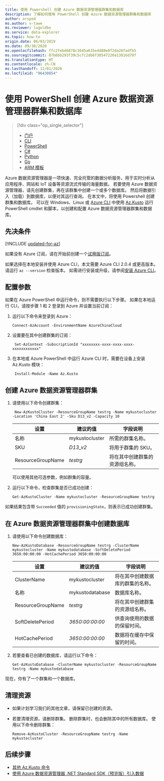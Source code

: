```yaml
---
title: 使用 Powershell 创建 Azure 数据资源管理器群集和数据库
description: 了解如何使用 PowerShell 创建 Azure 数据资源管理器群集和数据库
author: orspod
ms.author: v-tawe
ms.reviewer: lugoldbe
ms.service: data-explorer
ms.topic: how-to
origin.date: 06/03/2019
ms.date: 09/30/2020
ms.openlocfilehash: ffc2febd6878c3645a635e4d88e0f2da26fadfb5
ms.sourcegitcommit: 87b6bb293f39c5cfc2db6f38547220a13816d78f
ms.translationtype: HT
ms.contentlocale: zh-CN
ms.lasthandoff: 12/01/2020
ms.locfileid: "96430854"
---
```

# <a name="create-an-azure-data-explorer-cluster-and-database-by-using-powershell"></a>使用 PowerShell 创建 Azure 数据资源管理器群集和数据库

> [!div class="op_single_selector"]
> * [门户](create-cluster-database-portal.md)
> * [CLI](create-cluster-database-cli.md)
> * [PowerShell](create-cluster-database-powershell.md)
> * [C#](create-cluster-database-csharp.md)
> * [Python](create-cluster-database-python.md)
> * [Go](create-cluster-database-go.md)
> * [ARM 模板](create-cluster-database-resource-manager.md)  

Azure 数据资源管理器是一项快速、完全托管的数据分析服务，用于实时分析从应用程序、网站和 IoT 设备等资源流式传输的海量数据。 若要使用 Azure 数据资源管理器，请先创建群集，再在该群集中创建一个或多个数据库。 然后将数据引入（加载）到数据库，以便对其运行查询。 在本文中，将使用 Powershell 创建群集和数据库。 可以在 Windows、Linux 或 [Azure CLI](https://docs.azure.cn/cli/) 中使用 [Az.Kusto](https://docs.microsoft.com/powershell/module/az.kusto/?view=azps-1.4.0#kusto) 运行 PowerShell cmdlet 和脚本，以创建和配置 Azure 数据资源管理器群集和数据库。

## <a name="prerequisites"></a>先决条件

[!INCLUDE [updated-for-az](includes/updated-for-az.md)]

如果没有 Azure 订阅，请在开始前创建一个[试用版订阅](https://www.microsoft.com/china/azure/index.html?fromtype=cn)。

<!-- [!INCLUDE [cloud-shell-try-it.md](includes/cloud-shell-try-it.md)] -->

如果选择在本地安装并使用 Azure CLI，本文需要 Azure CLI 2.0.4 或更高版本。 请运行 `az --version` 检查版本。 如需进行安装或升级，请参阅[安装 Azure CLI](/cli/install-azure-cli)。

## <a name="configure-parameters"></a>配置参数

如果在 Azure PowerShell 中运行命令，则不需要执行以下步骤。 如果在本地运行 CLI，请按步骤 1 和 2 登录到 Azure 并设置当前订阅：

1. 运行以下命令来登录到 Azure：

    ```azurepowershell
    Connect-AzAccount -EnvironmentName AzureChinaCloud
    ```

1. 设置要在其中创建群集的订阅：

    ```azurepowershell
     Set-AzContext -SubscriptionId "xxxxxxxx-xxxx-xxxx-xxxx-xxxxxxxxxxxx"
    ```
1. 在本地或 Azure PowerShell 中运行 Azure CLI 时，需要在设备上安装 Az.Kusto 模块：

    ```azurepowershell
     Install-Module -Name Az.Kusto
    ```

## <a name="create-the-azure-data-explorer-cluster"></a>创建 Azure 数据资源管理器群集

1. 请使用以下命令创建群集：

    ```azurepowershell
     New-AzKustoCluster -ResourceGroupName testrg -Name mykustocluster -Location 'China East 2' -Sku D13_v2 -Capacity 10
    ```

   |**设置** | **建议的值** | **字段说明**|
   |---|---|---|
   | 名称 | mykustocluster  | 所需的群集名称。|
   | SKU | *D13_v2* | 将用于群集的 SKU。 |
   | ResourceGroupName | *testrg* | 将在其中创建群集的资源组名称。 |

    可以使用其他可选参数，例如群集的容量。

1. 运行以下命令，检查群集是否已成功创建：

    ```azurepowershell
    Get-AzKustoCluster -Name mykustocluster -ResourceGroupName testrg
    ```

如果结果包含带 `Succeeded` 值的 `provisioningState`，则表示已成功创建群集。

## <a name="create-the-database-in-the-azure-data-explorer-cluster"></a>在 Azure 数据资源管理器群集中创建数据库

1. 请使用以下命令创建数据库：

    ```azurepowershell
    New-AzKustoDatabase -ResourceGroupName testrg -ClusterName mykustocluster -Name mykustodatabase -SoftDeletePeriod 3650:00:00:00 -HotCachePeriod 3650:00:00:00
    ```

   |**设置** | **建议的值** | **字段说明**|
   |---|---|---|
   | ClusterName | mykustocluster | 将在其中创建数据库的群集的名称。|
   | 名称 | mykustodatabase | 数据库名称。|
   | ResourceGroupName | *testrg* | 将在其中创建群集的资源组名称。 |
   | SoftDeletePeriod | *3650:00:00:00* | 供查询使用的数据的保留时间。 |
   | HotCachePeriod | *3650:00:00:00* | 数据将在缓存中保留的时间。 |

1. 若要查看已创建的数据库，请运行以下命令：

    ```azurepowershell
    Get-AzKustoDatabase -ClusterName mykustocluster -ResourceGroupName testrg -Name mykustodatabase
    ```

现在，你有了一个群集和一个数据库。

## <a name="clean-up-resources"></a>清理资源

* 如果计划学习我们的其他文章，请保留已创建的资源。
* 若要清理资源，请删除群集。 删除群集时，也会删除其中的所有数据库。 使用以下命令删除群集：

    ```azurepowershell
    Remove-AzKustoCluster -ResourceGroupName testrg -Name mykustocluster
    ```

## <a name="next-steps"></a>后续步骤

* [其他 Az.Kusto 命令](https://docs.microsoft.com/powershell/module/az.kusto/?view=azps-1.7.0#kusto)
* [使用 Azure 数据资源管理器 .NET Standard SDK（预览版）引入数据](./net-sdk-ingest-data.md)